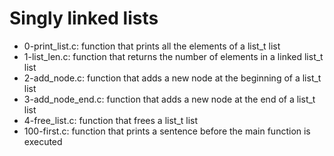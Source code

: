 # Singly linked lists

* 0-print_list.c: function that prints all the elements of a list_t list
* 1-list_len.c: function that returns the number of elements in a linked list_t list
* 2-add_node.c: function that adds a new node at the beginning of a list_t list
* 3-add_node_end.c: function that adds a new node at the end of a list_t list
* 4-free_list.c: function that frees a list_t list
* 100-first.c: function that prints a sentence before the main function is executed